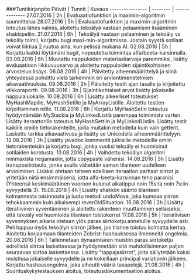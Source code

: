 ###Tuntikirjanpito
Päivät | Tunnit | Kuvaus
---------------- | -------- | --------------
27.07.2016 | 2h | Evaluaatiofunktion ja maximin-algoritmin suunnittelua
28.07.2016 | 5h | Evaluaatiofunktion ja maximin-algoritmin toteutus lähes valmis, aloitettu tekoälyä vastaan pelaamisen lisääminen shakkipeliin.
31.07.2016 | 6h | Tekoälyä  vastaan pelaaminen ja tekoäly vs tekoäly toimii, korjattu bugi maxi-min-algoritmissa. Jostain syystä sotilaat voivat liikkua 2 ruutua aina, kun pelissä mukana AI.
02.08.2016 | 5h | Korjattu kaikki löytämäni bugit, nopeutettu toimintaa alfa/beeta-karsinnalla.
03.08.2016 | 6h | Muutettu nappuloiden materiaaliarvoja paremmiksi, lisätty evaluaatioon liikkuvuusarvo ja aloitettu nappuloiden sijaintikohtaisen arvostelun lisäys.
06.08.2016 | 4h | Päivitetty aiheenmäärittelyä ja siinä yhteydessä pohdittu vielä tarkemmin eri arviontimenetelmien aikavaativuuksia.
09.08.2016 | 2h | Päivitetty testit ajan tasalle ja kirjoitettu viikkoraportti.
09.08.2016 | 3h | Sijaintikohtaiset arvot lisätty jokaiselle nappulaluokalle.
10.08.2016 | 6h | Lisätty alkeelliset toteutukset MyHashMapille, MyHashSetille ja MyArrayListille. Aloitettu testien kirjoittaminen niille.
11.08.2016 | 8h | Korjattu MyHashSetin toteutus hyödyntämään MyStackia ja MyLinkedListiä parempaa toimimista varten. Lisätty iteraattorille toteutus MyHashSettiin ja MyLinkedListiin. Lisätty testit kaikille omille tietorakenteille, joilla muitakin metodeita kuin vain getterit. Laskettu tarkka aikavaativuss ja lisätty se Unicodella aiheenmäärittelyyn.
12.08.2016 | 3h | Lisätty javadoc kommentit julkisille metodeille omiin tietorakenteisiin ja korjattu bugi, jonka vuoksi tekoäly ei huomioinut sotilaiden korotusta.
13.08.2016 | 4h | Vaihdettu tekoälyn algoritmi minmaxista negamaxiin, jotta copypaste vähenisi.
14.08.2016 | 5h | Lisätty transpositiotaulu, jonka avulla vältetään saman tilanteen uudelleen arvioiminen. Lisäksi otetaan talteen edellisen iteraation parhaat siirrot ja yritetään niitä ensimmäisenä, jotta alfa-beeta-karsinnan teho paranisi. (Yhteensä keskimääräinen vuoroon kulunut aikatippui noin 15s:ta noin 7s:iin syvyydellä 3).
15.08.2016 | 4h | Lisätty shakkiin sääntö tilanteen kolmannesta toisinnosta ja luotu metodi undoMove, joka kumoaa siirron tehokkaammin kuin aikaisempi reverOldSituation.
16.08.2016 | 2h | Lisätty iteratiivinen syventäminen ja aloitettu rakenteen muuttaminen sellaiseksi, että tekoäly voi huomioida tilanteen toistokerrat
17.08.2016 | 5h | Iteratiivisen syvennyksen aikana otetaan ylös paras siirtoketju annetullle syvyydelle asti. Peli loppuu myös tekoälyn siirron jälkee, jos tilanne toistuu kolmatta kertaa. Aloitettu korjaamaan tilanteiden Zobrist-hashauksessa ilmenneitä ongelmia.
20.08.2016 | 6h | Tallennetaan dynaamiseen muistiin paras siirtoketju edrellistä siirtoa laskettaessa ja hyödynnetään sitä mahdollisimman paljon seuraavaa siirtoa laskettaessa. Lisätty "tappajasiirrot", joita säilytetään kaksi muistissa jokaiselle syvyydelle ja ne kokeillaan principal variationin jälkeen. Korjattu hashausongelma, joka aiheutti vääriä tasapelejä.
21.08.2016 | 4h | Suorituskykytestauksen aloitus, toteutusdokumentaation aloitus.

